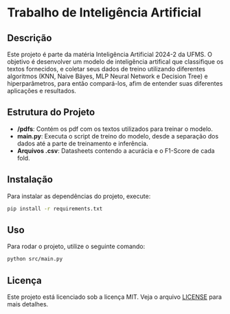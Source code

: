 # Trabalho de Inteligência Artificial

## Descrição
Este projeto é parte da matéria Inteligência Artificial 2024-2 da UFMS. O objetivo é desenvolver um modelo de inteligência artifical que classifique os textos fornecidos, e coletar seus dados de treino utilizando diferentes algoritmos (KNN, Naive Bäyes, MLP Neural Network e Decision Tree) e hiperparâmetros, para então compará-los, afim de entender suas diferentes aplicações e resultados.

## Estrutura do Projeto
- **/pdfs**: Contém os pdf com os textos utilizados para treinar o modelo.
- **main.py**: Executa o script de treino do modelo, desde a separação dos dados até a parte de treinamento e inferência.
- **Arquivos .csv**: Datasheets contendo a acurácia e o F1-Score de cada fold.

## Instalação
Para instalar as dependências do projeto, execute:
```bash
pip install -r requirements.txt
```

## Uso
Para rodar o projeto, utilize o seguinte comando:
```bash
python src/main.py
```

## Licença
Este projeto está licenciado sob a licença MIT. Veja o arquivo [LICENSE](LICENSE) para mais detalhes.